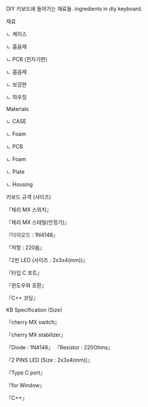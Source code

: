 DIY 키보드에 들어가는 재료들.
ingredients in diy keyboard.

재료

  ㄴ 케이스

  ㄴ 흡음제

  ㄴ PCB (전자기판)

  ㄴ 흡음제

  ㄴ 보강판

  ㄴ 하우징



Materials

  ㄴ CASE

  ㄴ Foam

  ㄴ PCB

  ㄴ Foam

  ㄴ Plate

  ㄴ Housing



키보드 규격 (사이즈)

『체리 MX 스위치』

『체리 MX 스테빌(안정기)』

『다이오드 : 1N4148』

『저항 : 220옴』

『2핀 LED (사이즈 : 2x3x4(mm))』

『타입 C 포트』

『윈도우와 호환』

『C++ 코딩』




KB Specification (Size)

『cherry MX switch』

『cherry MX stabilizer』


『Diode : 1N4148』
『Resistor : 220Ohms』

『2 PINS LED (Size : 2x3x4(mm))』

『Type C port』

『for Window』

『C++』
